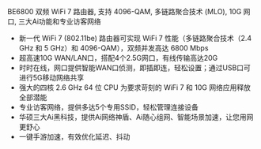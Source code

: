 BE6800 双频 WiFi 7 路由器, 支持 4096-QAM, 多链路聚合技术 (MLO), 10G 网口, 三大Ai功能和专业访客网络

- 新一代 WiFi 7 (802.11be) 路由器可实现 WiFi 7 性能（多链路聚合技术（2.4 GHz 和 5 GHz）和 4096-QAM），双频并发高达 6800 Mbps
- 超高速10G WAN/LAN口，搭配4个2.5G网口，有线传输高达20G
- 时时在线，网口提供智能WAN口侦测，即插即连，轻松设置；通过USB口可进行5G移动网络共享
- 强大的四核 2.6 GHz 64 位 CPU 为要求苛刻的 WiFi 7 和 10G 网络应用释放全部潜能
- 专业访客网络，提供多达5个专用SSID，轻松管理连接设备
- 华硕三大Ai黑科技，提供Ai网络神盾、Ai随心组网、智能场景加速，让您用网更舒心
- 一键手游加速，有效优化延迟、抖动
